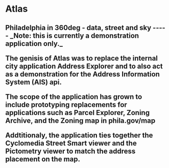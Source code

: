 <h1>Atlas

<h2>Philadelphia in 360deg - data, street and sky
-----
_Note: this is currently a demonstration application only._

The genisis of Atlas was to replace the internal city application Address Explorer and to also act as a demonstration for the Address Information System (AIS) api.

The scope of the application has grown to include prototyping replacements for applications such as Parcel Explorer, Zoning Archive, and the Zoning map in phila.gov/map

Addtitionaly, the application ties together the Cyclomedia Street Smart viewer and the Pictometry viewer to match the address placement on the map.


